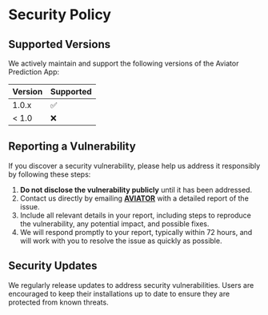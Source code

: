 
# Security Policy

## Supported Versions

We actively maintain and support the following versions of the Aviator Prediction App:

| Version | Supported          |
| ------- | ------------------ |
| 1.0.x   | :white_check_mark: |
| < 1.0   | :x:                |

## Reporting a Vulnerability

If you discover a security vulnerability, please help us address it responsibly by following these steps:

1. **Do not disclose the vulnerability publicly** until it has been addressed.
2. Contact us directly by emailing **[AVIATOR](mailto:security@aviabeti.com)** with a detailed report of the issue.
3. Include all relevant details in your report, including steps to reproduce the vulnerability, any potential impact, and possible fixes.
4. We will respond promptly to your report, typically within 72 hours, and will work with you to resolve the issue as quickly as possible.

## Security Updates

We regularly release updates to address security vulnerabilities. Users are encouraged to keep their installations up to date to ensure they are protected from known threats.
